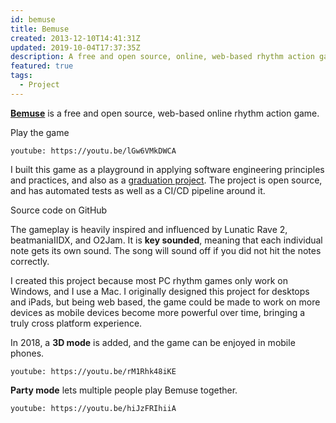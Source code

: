 ```yaml
---
id: bemuse
title: Bemuse
created: 2013-12-10T14:41:31Z
updated: 2019-10-04T17:37:35Z
description: A free and open source, online, web-based rhythm action game.
featured: true
tags:
  - Project
---
```


**[Bemuse][bemuse]** is a free and open source, web-based online rhythm action game.

<call-to-action href="https://bemuse.ninja">
  Play the game
</call-to-action>

`youtube: https://youtu.be/lGw6VMkDWCA`

I built this game as a playground in applying software engineering principles and practices,
and also as a [graduation project][proposal].
The project is open source, and has automated tests as well as a CI/CD pipeline around it.

<call-to-action href="https://github.com/bemusic/bemuse">
  Source code on GitHub
</call-to-action>

The gameplay is heavily inspired and influenced by Lunatic Rave 2, beatmaniaIIDX, and O2Jam. It is **key sounded**, meaning that each individual note gets its own sound. The song will sound off if you did not hit the notes correctly.

I created this project because most PC rhythm games only work on Windows, and I use a Mac. I originally designed this project for desktops and iPads, but being web based, the game could be made to work on more devices as mobile devices become more powerful over time, bringing a truly cross platform experience.

In 2018, a **3D mode** is added, and the game can be enjoyed in mobile phones.

`youtube: https://youtu.be/rM1Rhk48iKE`

**Party mode** lets multiple people play Bemuse together.

`youtube: https://youtu.be/hiJzFRIhiiA`

[proposal]: https://gist.github.com/dtinth/0b633afa89a2a070647d
[bemuse]: https://bemuse.ninja
